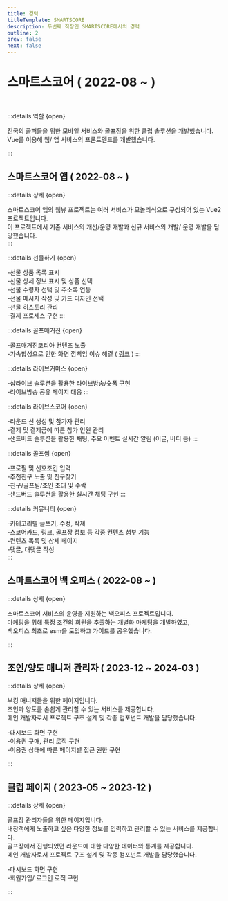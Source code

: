```yaml
---
title: 경력
titleTemplate: SMARTSCORE
description: 두번째 직장인 SMARTSCORE에서의 경력
outline: 2
prev: false
next: false
---
```


# 스마트스코어 ( 2022-08 ~ )

<br>

<Badge type='tip' text='Vue2'/>
<Badge type='tip' text='Vue3' />
<Badge type='tip' text='Vuex' />
<Badge type='tip' text='Pinia' />
<Badge type='info' text='Highcharts' />
<Badge type='info' text='Sendbird' />
<Badge type='tip' text='Git' />
<Badge type='info' text='GitLab'/>
<Badge type='info' text='Jira' />
<Badge type='info' text='Zeplin' />

:::details 역할 {open}

전국의 골퍼들을 위한 모바일 서비스와 골프장을 위한 클럽 솔루션을 개발했습니다.<br>
Vue를 이용해 웹/ 앱 서비스의 프론트엔드를 개발했습니다.

:::

## 스마트스코어 앱 <span class="text-sm"> ( 2022-08 ~ ) </span>

<div class="mt-8">
  <Badge type='info' text='Webpack'/>
  <Badge type='tip' text='Vue2'/>
  <Badge type='tip' text='Vuex'/>
  <Badge type='info' text='Sendbird'/>
</div>

:::details 상세 {open}

스마트스코어 앱의 웹뷰 프로젝트는 여러 서비스가 모놀리식으로 구성되어 있는 Vue2 프로젝트입니다.<br>
이 프로젝트에서 기존 서비스의 개선/운영 개발과 신규 서비스의 개발/ 운영 개발을 담당했습니다.<br>
:::

:::details 선물하기 {open}

-선물 상품 목록 표시<br>-선물 상세 정보 표시 및 상품 선택 <br> -선물 수령자 선택 및 주소록 연동<br> -선물 메시지 작성 및 카드 디자인 선택<br> -선물 히스토리 관리<br> -결제 프로세스 구현
:::

:::details 골프매거진 {open}

-골프매거진코리아 컨텐츠 노출<br> -가속합성으로 인한 화면 깜빡임 이슈 해결 ( [링크](https://kangbit.github.io/posts/hardware-acceleration/) )
:::

:::details 라이브커머스 {open}

-샵라이브 솔루션을 활용한 라이브방송/숏폼 구현<br> -라이브방송 공유 페이지 대응
:::

:::details 라이브스코어 {open}

-라운드 선 생성 및 참가자 관리<br> -결제 및 결제금에 따른 참가 인원 관리<br> -샌드버드 솔루션을 활용한 채팅, 주요 이벤트 실시간 알림 (이글, 버디 등)
:::

:::details 골프썸 {open}

-프로필 및 선호조건 입력<br> -추천친구 노출 및 친구찾기<br> -친구/골프팀/조인 초대 및 수락<br> -샌드버드 솔루션을 활용한 실시간 채팅 구현
:::

:::details 커뮤니티 {open}

-카테고리별 글쓰기, 수정, 삭제<br> -스코어카드, 링크, 골프장 정보 등 각종 컨텐츠 첨부 기능<br> -컨텐츠 목록 및 상세 페이지 <br> -댓글, 대댓글 작성<br>
:::

## 스마트스코어 백 오피스 <span class="text-sm"> ( 2022-08 ~ ) </span>

<div class="mt-8">
  <Badge type='info' text='php'/>
  <Badge type='tip' text='Vue2'/>
  <Badge type='tip' text='Vue3'/>
</div>

:::details 상세 {open}

스마트스코어 서비스의 운영을 지원하는 백오피스 프로젝트입니다.<br>
마케팅을 위해 특정 조건의 회원을 추출하는 개별화 마케팅을 개발하였고, <br>
백오피스 최초로 esm을 도입하고 가이드를 공유했습니다.<br>

:::

## 조인/양도 매니저 관리자 <span class="text-sm"> ( 2023-12 ~ 2024-03 ) </span>

<div class="mt-8">
  <Badge type='info' text='Vite'/>
  <Badge type='tip' text='Vue3'/>
  <Badge type='tip' text='Pinia'/>
  <Badge type='info' text='VueUse'/>
  <Badge type='info' text='Highcharts'/>
</div>

:::details 상세 {open}

부킹 매니저들을 위한 페이지입니다. <br>
조인과 양도를 손쉽게 관리할 수 있는 서비스를 제공합니다. <br>
메인 개발자로서 프로젝트 구조 설계 및 각종 컴포넌트 개발을 담당했습니다.<br>

-대시보드 화면 구현<br> -이용권 구매, 관리 로직 구현<br> -이용권 상태에 따른 페이지별 접근 권한 구현<br>

<!-- 초기 개발 환경 구축 ( Vite / Pinia, Router )<br>
차트 구현 ( Highcharts )<br>
-->

:::

## 클럽 페이지 <span class="text-sm"> ( 2023-05 ~ 2023-12 ) </span>

<div class="mt-8">
  <Badge type='info' text='Vite'/>
  <Badge type='tip' text='Vue3'/>
  <Badge type='tip' text='Pinia'/>
  <Badge type='info' text='VueUse'/>
  <Badge type='info' text='Highcharts'/>
</div>

:::details 상세 {open}

골프장 관리자들을 위한 페이지입니다. <br>
내장객에게 노출하고 싶은 다양한 정보를 입력하고 관리할 수 있는 서비스를 제공합니다. <br>
골프장에서 진행되었던 라운드에 대한 다양한 데이터와 통계를 제공합니다.<br>
메인 개발자로서 프로젝트 구조 설계 및 각종 컴포넌트 개발을 담당했습니다.

-대시보드 화면 구현<br> -회원가입/ 로그인 로직 구현<br>

<!-- 프로젝트 구조 설계 및 각종 컴포넌트 구현 -->
<!--
초기 개발 환경 구축 ( Vite / Pinia, Router )<br>
AccountLayout, DashboardLayout 구현<br>
회원가입/ 로그인 로직 구현<br>
핀 포지션 위치 조회, 수정 화면 구현 ( Canvas + Composable )<br>
차트 구현 ( Highcharts ) -->

:::
